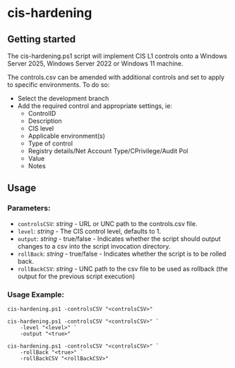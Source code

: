 # cis-hardening

## Getting started

The cis-hardening.ps1 script will implement CIS L1 controls onto a Windows Server 2025, Windows Server 2022 or Windows 11 machine.

The controls.csv can be amended with additional controls and set to apply to specific environments. To do so:
- Select the development branch
- Add the required control and appropriate settings, ie:
    - ControlID
    - Description
    - CIS level
    - Applicable environment(s)
    - Type of control
    - Registry details/Net Account Type/CPrivilege/Audit Pol
    - Value
    - Notes

## Usage

### Parameters:
- `controlsCSV`: *string* - URL or UNC path to the controls.csv file.
- `level`: *string* - The CIS control level, defaults to 1.
- `output`: *string* - true/false - Indicates whether the script should output changes to a csv into the script invocation directory.
- `rollBack`: *string* - true/false - Indicates whether the script is to be rolled back.
- `rollBackCSV`: *string* - UNC path to the csv file to be used as rollback (the output for the previous script execution)

### Usage Example:
```powershell-interactive
cis-hardening.ps1 -controlsCSV "<controlsCSV>"
```

```powershell-interactive
cis-hardening.ps1 -controlsCSV "<controlsCSV>" `
    -level "<level>" `
    -output "<true>"
```

```powershell-interactive
cis-hardening.ps1 -controlsCSV "<controlsCSV>" `
    -rollBack "<true>" `
    -rollBackCSV "<rollBackCSV>"
```
